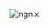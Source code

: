![ngnix](https://raw.githubusercontent.com/taomylife521/taomylife521.github.io/master/images/ngnix/Ngnix学习.png)
